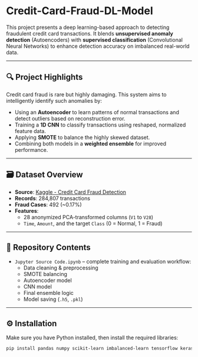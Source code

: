 # Credit-Card-Fraud-DL-Model
This project presents a deep learning-based approach to detecting fraudulent credit card transactions. It blends **unsupervised anomaly detection** (Autoencoders) with **supervised classification** (Convolutional Neural Networks) to enhance detection accuracy on imbalanced real-world data.

---

## 🔍 Project Highlights

Credit card fraud is rare but highly damaging. This system aims to intelligently identify such anomalies by:

- Using an **Autoencoder** to learn patterns of normal transactions and detect outliers based on reconstruction error.
- Training a **1D CNN** to classify transactions using reshaped, normalized feature data.
- Applying **SMOTE** to balance the highly skewed dataset.
- Combining both models in a **weighted ensemble** for improved performance.

---

## 🗃️ Dataset Overview

- **Source**: [Kaggle - Credit Card Fraud Detection](https://www.kaggle.com/datasets/mlg-ulb/creditcardfraud)  
- **Records**: 284,807 transactions  
- **Fraud Cases**: 492 (~0.17%)  
- **Features**:
  - 28 anonymized PCA-transformed columns (`V1` to `V28`)
  - `Time`, `Amount`, and the target `Class` (0 = Normal, 1 = Fraud)

---

## 📁 Repository Contents

- `Jupyter Source Code.ipynb` – complete training and evaluation workflow:
  - Data cleaning & preprocessing
  - SMOTE balancing
  - Autoencoder model
  - CNN model
  - Final ensemble logic
  - Model saving (`.h5`, `.pkl`)

---

## ⚙️ Installation

Make sure you have Python installed, then install the required libraries:

```bash
pip install pandas numpy scikit-learn imbalanced-learn tensorflow keras joblib matplotlib seaborn

